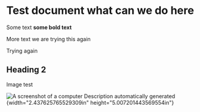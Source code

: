 # Test document what can we do here

Some text **some bold text**

More text we are trying this again

Trying again

## Heading 2

Image test

![A screenshot of a computer
Description automatically generated](docs/images/../images/media/image1.png){width="2.437625765529309in" height="5.007201443569554in"}
